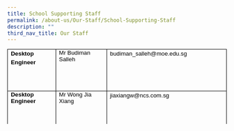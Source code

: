 ```yaml
---
title: School Supporting Staff
permalink: /about-us/Our-Staff/School-Supporting-Staff
description: ""
third_nav_title: Our Staff
---
```

<table style="margin: 0px; outline: 0px; padding: 0px; border-collapse: collapse; max-width: 100%; color: rgb(0, 0, 0); font-family: Helvetica; font-size: 13px; font-style: normal; font-variant-ligatures: normal; font-variant-caps: normal; font-weight: 400; letter-spacing: normal; orphans: 2; text-align: left; text-transform: none; white-space: normal; widows: 2; word-spacing: 0px; -webkit-text-stroke-width: 0px; text-decoration-thickness: initial; text-decoration-style: initial; text-decoration-color: initial; border: none; width: 650px; height: 172px;" cellpadding="0" cellspacing="0" border="1" class="MsoNormalTable"><tbody style="margin: 0px; outline: 0px; padding: 0px;"><tr style="margin: 0px; outline: 0px; padding: 0px; height: 14.35pt;"><td style="margin: 0px; outline: 0px; padding: 0in 5.4pt; width: 138px; border: 1pt solid windowtext; height: 14.35pt;" valign="top" width="100"><p style="margin: 0px 0px 0.0001pt; outline: 0px; padding: 0px; line-height: 15pt; color: rgb(0, 0, 0); font-family: Helvetica; font-size: 13px;" class="MsoNormal"><font style="margin: 0px; outline: 0px; padding: 0px;" face="Arial, sans-serif"><span style="margin: 0px; outline: 0px; padding: 0px; font-size: 13.3333px;"><b style="margin: 0px; outline: 0px; padding: 0px;">Desktop Engineer</b></span></font></p></td><td style="margin: 0px; outline: 0px; padding: 0in 5.4pt; width: 157px; border-top: 1pt solid windowtext; border-right: 1pt solid windowtext; border-bottom: 1pt solid windowtext; border-image: initial; border-left: none; height: 14.35pt;" valign="top" width="105"><p style="margin: 0px 0px 0.0001pt; outline: 0px; padding: 0px; line-height: normal; color: rgb(0, 0, 0); font-family: Helvetica; font-size: 13px;" class="MsoNormal"><span style="margin: 0px; outline: 0px; padding: 0px; font-size: 10pt; font-family: Arial, sans-serif;">Mr Budiman Salleh&nbsp;<br style="margin: 0px; outline: 0px; padding: 0px;"><br style="margin: 0px; outline: 0px; padding: 0px;"><br style="margin: 0px; outline: 0px; padding: 0px;"><br style="margin: 0px; outline: 0px; padding: 0px;"></span><span style="margin: 0px; outline: 0px; padding: 0px; font-size: 10pt; font-family: Helvetica, sans-serif;"></span></p><p style="margin: 0px 0px 0.0001pt; outline: 0px; padding: 0px; line-height: 15pt; color: rgb(0, 0, 0); font-family: Helvetica; font-size: 13px;" class="MsoNormal"><span style="margin: 0px; outline: 0px; padding: 0px; font-size: 10pt; font-family: Arial, sans-serif;">&nbsp;</span><span style="margin: 0px; outline: 0px; padding: 0px; font-size: 10pt; font-family: Helvetica, sans-serif;"></span></p></td><td style="margin: 0px; outline: 0px; padding: 0in 5.4pt; width: 353px; border-top: 1pt solid windowtext; border-right: 1pt solid windowtext; border-bottom: 1pt solid windowtext; border-image: initial; border-left: none; height: 14.35pt;" valign="top" width="266"><p style="margin: 0px 0px 0.0001pt; outline: 0px; padding: 0px; line-height: 15pt; color: rgb(0, 0, 0); font-family: Helvetica; font-size: 13px;" class="MsoNormal"><span style="margin: 0px; outline: 0px; padding: 0px; font-size: 10pt; font-family: Arial, sans-serif;">budiman_salleh@moe.edu.sg</span><span style="margin: 0px; outline: 0px; padding: 0px; font-size: 10pt; font-family: Helvetica, sans-serif;"></span></p></td></tr><tr style="margin: 0px; outline: 0px; padding: 0px; height: 14.35pt;"><td style="margin: 0px; outline: 0px; padding: 0in 5.4pt; width: 91.9pt; border-right: 1pt solid windowtext; border-bottom: 1pt solid windowtext; border-left: 1pt solid windowtext; border-image: initial; border-top: none; height: 14.35pt;" valign="top" width="100"><b style="margin: 0px; outline: 0px; padding: 0px; font-family: Arial, sans-serif; font-size: 13.3333px;">Desktop Engineer</b></td><td style="margin: 0px; outline: 0px; padding: 0in 5.4pt; width: 106.3pt; border-top: none; border-left: none; border-bottom: 1pt solid windowtext; border-right: 1pt solid windowtext; height: 14.35pt;" valign="top" width="105"><p style="margin: 0px 0px 0.0001pt; outline: 0px; padding: 0px; line-height: normal; color: rgb(0, 0, 0); font-family: Helvetica; font-size: 13px;" class="MsoNormal"><span style="margin: 0px; outline: 0px; padding: 0px; font-size: 10pt; font-family: Arial, sans-serif;">Mr Wong Jia Xiang&nbsp;<br style="margin: 0px; outline: 0px; padding: 0px;"><br style="margin: 0px; outline: 0px; padding: 0px;"><br style="margin: 0px; outline: 0px; padding: 0px;"><br style="margin: 0px; outline: 0px; padding: 0px;"><br style="margin: 0px; outline: 0px; padding: 0px;"></span><span style="margin: 0px; outline: 0px; padding: 0px; font-size: 10pt; font-family: Helvetica, sans-serif;"></span></p></td><td style="margin: 0px; outline: 0px; padding: 0in 5.4pt; width: 252.6pt; border-top: none; border-left: none; border-bottom: 1pt solid windowtext; border-right: 1pt solid windowtext; height: 14.35pt;" valign="top" width="266"><p style="margin: 0px 0px 0.0001pt; outline: 0px; padding: 0px; line-height: 15pt; color: rgb(0, 0, 0); font-family: Helvetica; font-size: 13px;" class="MsoNormal"><span style="margin: 0px; outline: 0px; padding: 0px; font-size: 10pt; font-family: Arial, sans-serif;">jiaxiangw@ncs.com.sg</span><span style="margin: 0px; outline: 0px; padding: 0px; font-size: 10pt; font-family: Helvetica, sans-serif;"></span></p></td></tr></tbody></table>